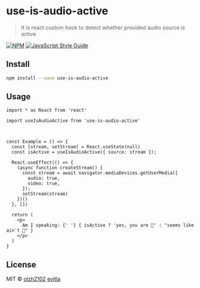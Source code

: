 # use-is-audio-active

> It is react custom hook to detect whether provided audio source is active

[![NPM](https://img.shields.io/npm/v/use-is-audio-active.svg)](https://www.npmjs.com/package/use-is-audio-active) [![JavaScript Style Guide](https://img.shields.io/badge/code_style-standard-brightgreen.svg)](https://standardjs.com)

## Install

```bash
npm install --save use-is-audio-active
```

## Usage

```tsx
import * as React from 'react'

import useIsAudioActive from 'use-is-audio-active'



const Example = () => {
  const [stream, setStream] = React.useState(null)
  const isActive = useIsAudioActive({ source: stream });

  React.useEffect(() => {
    (async function createStream() {
      const stream = await navigator.mediaDevices.getUserMedia({
        audio: true,
        video: true,
      });
      setStream(stream)
    })()
  }, [])  
  
  return (
    <p>
      Am I speaking: {' '} { isActive ? 'yes, you are 🕺' : "seems like ain't 🦻" }
    </p>
  )
}
```

## License

MIT © [olzh2102](https://github.com/olzh2102) [evitla](https://github.com/evitla)
